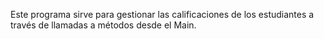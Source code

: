 Este programa sirve para gestionar las calificaciones de los estudiantes a través de llamadas a métodos desde el Main.
